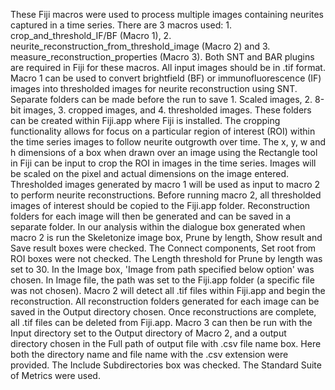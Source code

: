 These Fiji macros were used to process multiple images containing neurites captured in a time series.
There are 3 macros used: 1. crop_and_threshold_IF/BF (Macro 1), 2. neurite_reconstruction_from_threshold_image (Macro 2) and 3. measure_reconstruction_properties (Macro 3). 
Both SNT and BAR plugins are required in Fiji for these macros.
All input images should be in .tif format.
Macro 1 can be used to convert brightfield (BF) or immunofluorescence (IF) images into thresholded images for neurite reconstruction using SNT. 
Separate folders can be made before the run to save 1. Scaled images, 2. 8-bit images, 3. cropped images, and 4. thresholded images. 
These folders can be created within Fiji.app where Fiji is installed. 
The cropping functionality allows for focus on a particular region of interest (ROI) within the time series images to follow neurite outgrowth over time.
The x, y, w and h dimensions of a box when drawn over an image using the Rectangle tool in Fiji can be input to crop the ROI in images in the time series.
Images will be scaled on the pixel and actual dimensions on the image entered.
Thresholded images generated by macro 1 will be used as input to macro 2 to perform neurite reconstructions. 
Before running macro 2, all thresholded images of interest should be copied to the Fiji.app folder. 
Reconstruction folders for each image will then be generated and can be saved in a separate folder. 
In our analysis within the dialogue box generated when macro 2 is run the Skeletonize image box, Prune by length, Show result and Save result boxes were checked.
The Connect components, Set root from ROI boxes were not checked.
The Length threshold for Prune by length was set to 30. 
In the Image box, 'Image from path specified below option' was chosen.
In Image file, the path was set to the Fiji.app folder (a specific file was not chosen). 
Macro 2 will detect all .tif files within Fiji.app and begin the reconstruction. 
All reconstruction folders generated for each image can be saved in the Output directory chosen. 
Once reconstructions are complete, all .tif files can be deleted from Fiji.app.
Macro 3 can then be run with the Input directory set to the Output directory of Macro 2, and a output directory chosen in the Full path of output file with .csv file name box.
Here both the directory name and file name with the .csv extension were provided.
The Include Subdirectories box was checked.
The Standard Suite of Metrics were used.
